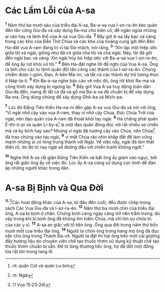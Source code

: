 # Các Lầm Lỗi của A-sa
<sup><b>1</b></sup> Năm thứ ba mươi sáu của triều đại A-sa, Ba-a-sa vua I-sơ-ra-ên kéo quân đến tấn công Giu-đa và xây dựng Ra-ma cho kiên cố, để ngăn ngừa những ai vào hay ra lãnh thổ của A-sa vua Giu-đa. <sup><b>2</b></sup> Bấy giờ A-sa lấy bạc và vàng trong các kho của Ðền Thờ Chúa và các kho của hoàng cung gởi đến Bên Ha-đát vua A-ram đang trị vì tại Ða-mách, nói rằng, <sup><b>3</b></sup> “Xin lập một hiệp ước giữa tôi và ngài, giống như đã có giữa cha tôi và cha ngài. Này, tôi đã gởi đến ngài bạc và vàng. Xin ngài hủy bỏ hiệp ước với Ba-a-sa vua I-sơ-ra-ên, để ông ấy rút khỏi xứ tôi.” <sup><b>4</b></sup> Bên Ha-đát nghe lời đề nghị của Vua A-sa. Ông ra lịnh cho các tư lệnh quân đội tấn công các thành của I-sơ-ra-ên. Chúng chiếm được I-giôn, Ðan, A-bên Ma-im, và tất cả các thành dự trữ lương thực ở Náp-ta-li. <sup><b>5</b></sup> Khi Ba-a-sa nghe báo cáo về việc đó, ông rời khỏi Ra-ma và công trình xây dựng bị ngưng lại. <sup><b>6</b></sup> Bấy giờ Vua A-sa huy động toàn dân Giu-đa đến, mang đi tất cả đá và gỗ mà Ba-a-sa đã chuẩn bị để xây dựng Ra-ma. Ông dùng chúng để xây dựng Ghê-ba và Mích-pa.

<sup><b>7</b></sup> Lúc đó Ðấng Tiên Kiến Ha-na-ni đến gặp A-sa vua Giu-đa và nói với ông, “Vì ngài nhờ cậy vào vua A-ram, thay vì nhờ cậy Chúa, Ðức Chúa Trời của ngài, nên đạo quân của A-ram đã thoát khỏi tay ngài. <sup><b>8</b></sup> Há chẳng phải quân Ê-thi-ô-pi và quân Li-by-a[^1-246de5ac-5e8f-492c-bd6e-924a46432f55] là một đạo quân đông đúc với rất nhiều xe chiến mã và kỵ binh hay sao? Nhưng vì ngài đã nương cậy vào Chúa, nên Chúa[^2-246de5ac-5e8f-492c-bd6e-924a46432f55] đã trao chúng vào tay ngài, <sup><b>9</b></sup> vì mắt Chúa rảo nhìn khắp đất để làm vững mạnh những ai có lòng trung thành với Ngài. Về việc nầy, ngài đã làm thật điên rồ, do đó từ nay ngài sẽ đương đầu với chiến tranh không ngớt.”

<sup><b>10</b></sup> Nghe thế A-sa rất giận Ðấng Tiên Kiến và bắt ông ấy giam vào ngục, bởi ông rất giận ông ấy về việc đó. Lúc ấy A-sa cũng sử dụng cực hình để đàn áp những người khác trong dân.

# A-sa Bị Bịnh và Qua Ðời
<sup><b>11</b></sup> [^1@-246de5ac-5e8f-492c-bd6e-924a46432f55]Các hoạt động khác của A-sa, từ đầu đến cuối, đều được chép trong sách Các Vua Giu-đa và I-sơ-ra-ên. <sup><b>12</b></sup> Năm thứ ba mươi chín của triều đại ông, A-sa bị bịnh ở chân. Chứng bịnh càng ngày càng trở nên trầm trọng; dù vậy trong khi bị bịnh ông đã không tìm kiếm Chúa, mà chỉ tìm sự chữa trị của các y sĩ. <sup><b>13</b></sup> A-sa an giấc với tổ tiên ông. Ông qua đời trong năm thứ bốn mươi mốt của triều đại ông. <sup><b>14</b></sup> Người ta chôn ông trong hang mộ ông đã đục sẵn cho ông trong Thành Ða-vít. Người ta đặt thi hài ông trên một cái giường đầy hương liệu do chuyên viên chế tạo thuốc thơm sử dụng kỹ thuật chế tạo thuốc thơm chuẩn bị sẵn. Ðể tỏ lòng thương tiếc ông, họ đã đốt một đống lửa rất lớn trong tang lễ.

[^1-246de5ac-5e8f-492c-bd6e-924a46432f55]: nt: quân Cút và quân Lu-bim
[^2-246de5ac-5e8f-492c-bd6e-924a46432f55]: nt: Ngài
[^1@-246de5ac-5e8f-492c-bd6e-924a46432f55]: (1 Vua 15:23-24)